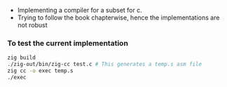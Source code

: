 - Implementing a compiler for a subset for c.
- Trying to follow the book chapterwise, hence the implementations are not robust

### To test the current implementation

```bash
zig build
./zig-out/bin/zig-cc test.c # This generates a temp.s asm file
zig cc -o exec temp.s
./exec
```
